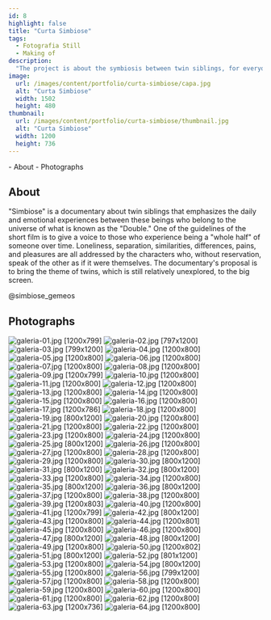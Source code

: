 ```yaml
---
id: 8
highlight: false
title: "Curta Simbiose"
tags:
  - Fotografia Still
  - Making of
description:
  "The project is about the symbiosis between twin siblings, for everyone who experiences being a 'whole half' of someone."
image:
  url: /images/content/portfolio/curta-simbiose/capa.jpg
  alt: "Curta Simbiose"
  width: 1502
  height: 480
thumbnail:
  url: /images/content/portfolio/curta-simbiose/thumbnail.jpg
  alt: "Curta Simbiose"
  width: 1200
  height: 736
---
```


<Titulo subtitulo="Livro Momentos World"/>

<Tags />

<RedesSociais
  instagram="https://www.instagram.com/simbiose_gemeos/"
  youtube="https://www.youtube.com/watch?v=pIB5gKl9I7c"
  facebook=""
  twitter="" />

<IconeCompartilhar />

<ImagemPrincipal />

<Toc>
- About
- Photographs
</Toc>

## About

"Simbiose" is a documentary about twin siblings that emphasizes the daily and emotional experiences between these beings who belong to the universe of what is known as the "Double." One of the guidelines of the short film is to give a voice to those who experience being a "whole half" of someone over time. Loneliness, separation, similarities, differences, pains, and pleasures are all addressed by the characters who, without reservation, speak of the other as if it were themselves. The documentary's proposal is to bring the theme of twins, which is still relatively unexplored, to the big screen.

<BotaoSaibaMais href="https://www.instagram.com/simbiose_gemeos/#">@simbiose_gemeos</BotaoSaibaMais>

<Youtube url="https://www.youtube.com/watch?v=pIB5gKl9I7c" aspectRatio="21/9" fullWidth cover/>

## Photographs

<Galeria>

![galeria-01.jpg [1200x799] ](/images/content/portfolio/curta-simbiose/galeria-01.jpg)
![galeria-02.jpg [797x1200] ](/images/content/portfolio/curta-simbiose/galeria-02.jpg)
![galeria-03.jpg [799x1200] ](/images/content/portfolio/curta-simbiose/galeria-03.jpg)
![galeria-04.jpg [1200x800] ](/images/content/portfolio/curta-simbiose/galeria-04.jpg)
![galeria-05.jpg [1200x800] ](/images/content/portfolio/curta-simbiose/galeria-05.jpg)
![galeria-06.jpg [1200x800] ](/images/content/portfolio/curta-simbiose/galeria-06.jpg)
![galeria-07.jpg [1200x800] ](/images/content/portfolio/curta-simbiose/galeria-07.jpg)
![galeria-08.jpg [1200x800] ](/images/content/portfolio/curta-simbiose/galeria-08.jpg)
![galeria-09.jpg [1200x799] ](/images/content/portfolio/curta-simbiose/galeria-09.jpg)
![galeria-10.jpg [1200x800] ](/images/content/portfolio/curta-simbiose/galeria-10.jpg)
![galeria-11.jpg [1200x800] ](/images/content/portfolio/curta-simbiose/galeria-11.jpg)
![galeria-12.jpg [1200x800] ](/images/content/portfolio/curta-simbiose/galeria-12.jpg)
![galeria-13.jpg [1200x800] ](/images/content/portfolio/curta-simbiose/galeria-13.jpg)
![galeria-14.jpg [1200x800] ](/images/content/portfolio/curta-simbiose/galeria-14.jpg)
![galeria-15.jpg [1200x800] ](/images/content/portfolio/curta-simbiose/galeria-15.jpg)
![galeria-16.jpg [1200x800] ](/images/content/portfolio/curta-simbiose/galeria-16.jpg)
![galeria-17.jpg [1200x786] ](/images/content/portfolio/curta-simbiose/galeria-17.jpg)
![galeria-18.jpg [1200x800] ](/images/content/portfolio/curta-simbiose/galeria-18.jpg)
![galeria-19.jpg [800x1200] ](/images/content/portfolio/curta-simbiose/galeria-19.jpg)
![galeria-20.jpg [1200x800] ](/images/content/portfolio/curta-simbiose/galeria-20.jpg)
![galeria-21.jpg [1200x800] ](/images/content/portfolio/curta-simbiose/galeria-21.jpg)
![galeria-22.jpg [1200x800] ](/images/content/portfolio/curta-simbiose/galeria-22.jpg)
![galeria-23.jpg [1200x800] ](/images/content/portfolio/curta-simbiose/galeria-23.jpg)
![galeria-24.jpg [1200x800] ](/images/content/portfolio/curta-simbiose/galeria-24.jpg)
![galeria-25.jpg [800x1200] ](/images/content/portfolio/curta-simbiose/galeria-25.jpg)
![galeria-26.jpg [1200x800] ](/images/content/portfolio/curta-simbiose/galeria-26.jpg)
![galeria-27.jpg [1200x800] ](/images/content/portfolio/curta-simbiose/galeria-27.jpg)
![galeria-28.jpg [1200x800] ](/images/content/portfolio/curta-simbiose/galeria-28.jpg)
![galeria-29.jpg [1200x800] ](/images/content/portfolio/curta-simbiose/galeria-29.jpg)
![galeria-30.jpg [800x1200] ](/images/content/portfolio/curta-simbiose/galeria-30.jpg)
![galeria-31.jpg [800x1200] ](/images/content/portfolio/curta-simbiose/galeria-31.jpg)
![galeria-32.jpg [800x1200] ](/images/content/portfolio/curta-simbiose/galeria-32.jpg)
![galeria-33.jpg [1200x800] ](/images/content/portfolio/curta-simbiose/galeria-33.jpg)
![galeria-34.jpg [1200x800] ](/images/content/portfolio/curta-simbiose/galeria-34.jpg)
![galeria-35.jpg [800x1200] ](/images/content/portfolio/curta-simbiose/galeria-35.jpg)
![galeria-36.jpg [800x1200] ](/images/content/portfolio/curta-simbiose/galeria-36.jpg)
![galeria-37.jpg [1200x800] ](/images/content/portfolio/curta-simbiose/galeria-37.jpg)
![galeria-38.jpg [1200x800] ](/images/content/portfolio/curta-simbiose/galeria-38.jpg)
![galeria-39.jpg [1200x803] ](/images/content/portfolio/curta-simbiose/galeria-39.jpg)
![galeria-40.jpg [1200x800] ](/images/content/portfolio/curta-simbiose/galeria-40.jpg)
![galeria-41.jpg [1200x799] ](/images/content/portfolio/curta-simbiose/galeria-41.jpg)
![galeria-42.jpg [800x1200] ](/images/content/portfolio/curta-simbiose/galeria-42.jpg)
![galeria-43.jpg [1200x800] ](/images/content/portfolio/curta-simbiose/galeria-43.jpg)
![galeria-44.jpg [1200x801] ](/images/content/portfolio/curta-simbiose/galeria-44.jpg)
![galeria-45.jpg [1200x800] ](/images/content/portfolio/curta-simbiose/galeria-45.jpg)
![galeria-46.jpg [1200x800] ](/images/content/portfolio/curta-simbiose/galeria-46.jpg)
![galeria-47.jpg [800x1200] ](/images/content/portfolio/curta-simbiose/galeria-47.jpg)
![galeria-48.jpg [800x1200] ](/images/content/portfolio/curta-simbiose/galeria-48.jpg)
![galeria-49.jpg [1200x800] ](/images/content/portfolio/curta-simbiose/galeria-49.jpg)
![galeria-50.jpg [1200x802] ](/images/content/portfolio/curta-simbiose/galeria-50.jpg)
![galeria-51.jpg [800x1200] ](/images/content/portfolio/curta-simbiose/galeria-51.jpg)
![galeria-52.jpg [801x1200] ](/images/content/portfolio/curta-simbiose/galeria-52.jpg)
![galeria-53.jpg [1200x800] ](/images/content/portfolio/curta-simbiose/galeria-53.jpg)
![galeria-54.jpg [800x1200] ](/images/content/portfolio/curta-simbiose/galeria-54.jpg)
![galeria-55.jpg [1200x800] ](/images/content/portfolio/curta-simbiose/galeria-55.jpg)
![galeria-56.jpg [799x1200] ](/images/content/portfolio/curta-simbiose/galeria-56.jpg)
![galeria-57.jpg [1200x800] ](/images/content/portfolio/curta-simbiose/galeria-57.jpg)
![galeria-58.jpg [1200x800] ](/images/content/portfolio/curta-simbiose/galeria-58.jpg)
![galeria-59.jpg [1200x800] ](/images/content/portfolio/curta-simbiose/galeria-59.jpg)
![galeria-60.jpg [1200x800] ](/images/content/portfolio/curta-simbiose/galeria-60.jpg)
![galeria-61.jpg [1200x800] ](/images/content/portfolio/curta-simbiose/galeria-61.jpg)
![galeria-62.jpg [1200x800] ](/images/content/portfolio/curta-simbiose/galeria-62.jpg)
![galeria-63.jpg [1200x736] ](/images/content/portfolio/curta-simbiose/galeria-63.jpg)
![galeria-64.jpg [1200x800] ](/images/content/portfolio/curta-simbiose/galeria-64.jpg)

</Galeria>

<BotaoCompartilhar />

<Espaco altura="40px" />
